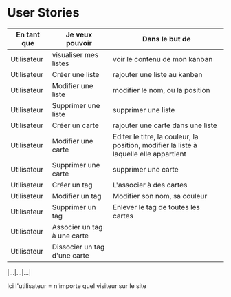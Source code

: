 # User Stories

|En tant que|Je veux pouvoir| Dans le but de|
|---|---|---|
|Utilisateur| visualiser mes listes | voir le contenu de mon kanban |
|Utilisateur| Créer une liste| rajouter une liste au kanban |
|Utilisateur| Modifier une liste | modifier le nom, ou la position |
|Utilisateur| Supprimer une liste | supprimer une liste |
|Utilisateur| Créer un carte | rajouter une carte dans une liste |
|Utilisateur| Modifier une carte | Editer le titre, la couleur, la position, modifier la liste à laquelle elle appartient |
|Utilisateur| Supprimer une carte | supprimer une carte |
|Utilisateur| Créer un tag | L'associer à des cartes |
|Utilisateur| Modifier un tag | Modifier son nom, sa couleur |
|Utilisateur| Supprimer un tag| Enlever le tag de toutes les cartes |
|Utilisateur| Associer un tag à une carte||
|Utilisateur| Dissocier un tag d'une carte||

|...|...|...|


Ici l'utilisateur = n'importe quel visiteur sur le site
